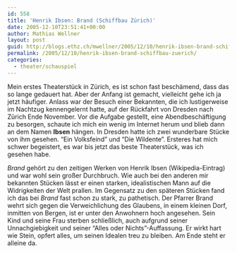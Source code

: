 ```yaml
---
id: 558
title: 'Henrik Ibsen: Brand (Schiffbau Zürich)'
date: 2005-12-10T23:51:41+00:00
author: Mathias Wellner
layout: post
guid: http://blogs.ethz.ch/mwellner/2005/12/10/henrik-ibsen-brand-schiffbau-zuerich/
permalink: /2005/12/10/henrik-ibsen-brand-schiffbau-zuerich/
categories:
  - theater/schauspiel
---
```

Mein erstes Theaterstück in Zürich, es ist schon fast beschämend, dass das so lange gedauert hat. Aber der Anfang ist gemacht, vielleicht gehe ich ja jetzt häufiger. Anlass war der Besuch einer Bekannten, die ich lustigerweise im Nachtzug kennengelernt hatte, auf der Rückfahrt von Dresden nach Zürich Ende November. Vor die Aufgabe gestellt, eine Abendbeschäftigung zu besorgen, schaute ich mich ein wenig im Internet herum und blieb dann an dem Namen **Ibsen** hängen. In Dresden hatte ich zwei wunderbare Stücke von ihm gesehen. &#8220;Ein Volksfeind&#8221; und &#8220;Die Wildente&#8221;. Ersteres hat mich schwer begeistert, es war bis jetzt das beste Theaterstück, was ich gesehen habe.

_Brand_ gehört zu den zeitigen Werken von Henrik Ibsen (Wikipedia-Eintrag) und war wohl sein großer Durchbruch. Wie auch bei den anderen mir bekannten Stücken lässt er einen starken, idealistischen Mann auf die Widrigkeiten der Welt prallen. Im Gegensatz zu den späteren Stücken fand ich das bei _Brand_ fast schon zu stark, zu pathetisch. Der Pfarrer Brand wehrt sich gegen die Verweichlichung des Glaubens, in einem kleinen Dorf, inmitten von Bergen, ist er unter den Anwohnern hoch angesehen. Sein Kind und seine Frau sterben schließlich, auch aufgrund seiner Unnachgiebigkeit und seiner &#8220;Alles oder Nichts&#8221;-Auffassung. Er wirkt hart wie Stein, opfert alles, um seinen Idealen treu zu bleiben. Am Ende steht er alleine da.